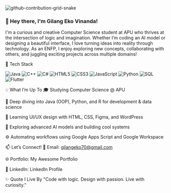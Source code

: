![github-contribution-grid-snake](https://github.com/user-attachments/assets/0397624f-1c9b-4eab-a5be-9c1f1a80e058)

<h3>👋 Hey there, I'm Gilang Eko Vinanda!</h3>
I'm a curious and creative Computer Science student at APU who thrives at the intersection of logic and imagination. Whether I’m coding an AI model or designing a beautiful interface, I love turning ideas into reality through technology. As an ENFP, I enjoy exploring new concepts, collaborating with others, and juggling exciting projects across multiple domains!

🚀 Tech Stack
<p> <img alt="Java" src="https://img.shields.io/badge/-Java-007396?style=flat-square&logo=java&logoColor=white" /> <img alt="C++" src="https://img.shields.io/badge/-C++-00599C?style=flat-square&logo=c%2B%2B&logoColor=white" /> <img alt="C#" src="https://img.shields.io/badge/-C%23-239120?style=flat-square&logo=c-sharp&logoColor=white" /> <img alt="HTML5" src="https://img.shields.io/badge/-HTML5-E34F26?style=flat-square&logo=html5&logoColor=white" /> <img alt="CSS3" src="https://img.shields.io/badge/-CSS3-1572B6?style=flat-square&logo=css3&logoColor=white" /> <img alt="JavaScript" src="https://img.shields.io/badge/-JavaScript-F7DF1E?style=flat-square&logo=javascript&logoColor=black" /> <img alt="Python" src="https://img.shields.io/badge/-Python-3776AB?style=flat-square&logo=python&logoColor=white" /> <img alt="SQL" src="https://img.shields.io/badge/-SQL-4479A1?style=flat-square&logo=mysql&logoColor=white" /> <img alt="Flutter" src="https://img.shields.io/badge/-Flutter-02569B?style=flat-square&logo=flutter&logoColor=white" /> </p>


💡 What I’m Up To
🎓 Studying Computer Science @ APU

📘 Deep diving into Java (OOP), Python, and R for development & data science

🎨 Learning UI/UX design with HTML, CSS, Figma, and WordPress

🤖 Exploring advanced AI models and building cool systems

⚙️ Automating workflows using Google Apps Script and Google Workspace

📫 Let’s Connect!
💌 Email: gilangeko70@gmail.com

🌐 Portfolio: My Awesome Portfolio

💼 LinkedIn: LinkedIn Profile

✨ Quote I Live By
"Code with logic. Design with passion. Live with curiosity."

